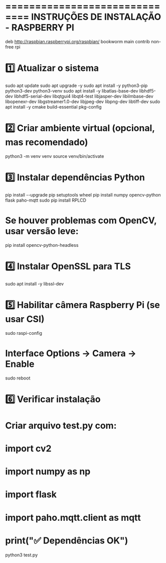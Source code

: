 ==============================
INSTRUÇÕES DE INSTALAÇÃO - RASPBERRY PI
=======================================
deb http://raspbian.raspberrypi.org/raspbian/ bookworm main contrib non-free rpi

# 1️⃣ Atualizar o sistema

sudo apt update
sudo apt upgrade -y
sudo apt install -y python3-pip python3-dev python3-venv
sudo apt install -y libatlas-base-dev libhdf5-dev libhdf5-serial-dev libqtgui4 libqt4-test libjasper-dev libilmbase-dev libopenexr-dev libgstreamer1.0-dev libjpeg-dev libpng-dev libtiff-dev
sudo apt install -y cmake build-essential pkg-config

# 2️⃣ Criar ambiente virtual (opcional, mas recomendado)

python3 -m venv venv
source venv/bin/activate

# 3️⃣ Instalar dependências Python

pip install --upgrade pip setuptools wheel
pip install numpy opencv-python flask paho-mqtt
sudo pip install RPLCD

# Se houver problemas com OpenCV, usar versão leve:

pip install opencv-python-headless

# 4️⃣ Instalar OpenSSL para TLS

sudo apt install -y libssl-dev

# 5️⃣ Habilitar câmera Raspberry Pi (se usar CSI)

sudo raspi-config

# Interface Options → Camera → Enable

sudo reboot

# 6️⃣ Verificar instalação

# Criar arquivo test.py com:

# import cv2

# import numpy as np

# import flask

# import paho.mqtt.client as mqtt

# print("✅ Dependências OK")

python3 test.py
